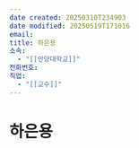```yaml
---
date created: 20250310T234903
date modified: 20250519T171016
email: 
title: 하은용
소속:
  - "[[안양대학교]]"
전화번호: 
직업:
  - "[[교수]]"
---
```


# 하은용
